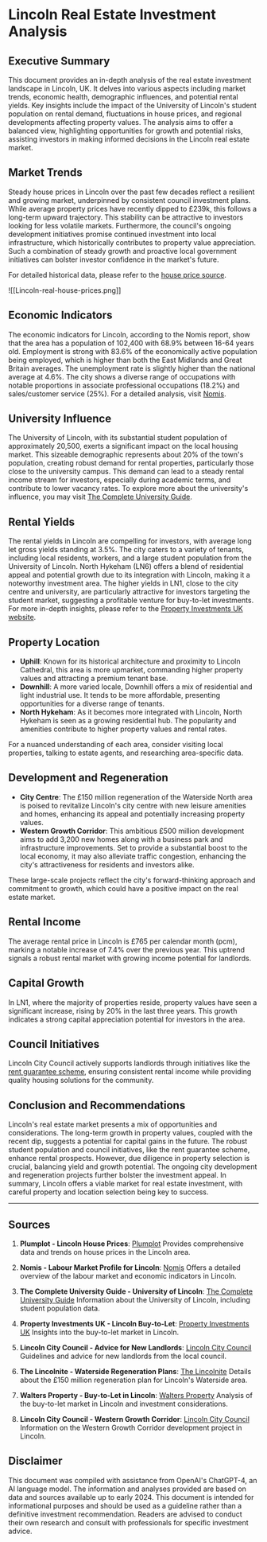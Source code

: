 # Lincoln Real Estate Investment Analysis

## Executive Summary

This document provides an in-depth analysis of the real estate investment landscape in Lincoln, UK. It delves into various aspects including market trends, economic health, demographic influences, and potential rental yields. Key insights include the impact of the University of Lincoln's student population on rental demand, fluctuations in house prices, and regional developments affecting property values. The analysis aims to offer a balanced view, highlighting opportunities for growth and potential risks, assisting investors in making informed decisions in the Lincoln real estate market.

## Market Trends

Steady house prices in Lincoln over the past few decades reflect a resilient and growing market, underpinned by consistent council investment plans. While average property prices have recently dipped to £239k, this follows a long-term upward trajectory. This stability can be attractive to investors looking for less volatile markets. Furthermore, the council's ongoing development initiatives promise continued investment into local infrastructure, which historically contributes to property value appreciation. Such a combination of steady growth and proactive local government initiatives can bolster investor confidence in the market's future. 

For detailed historical data, please refer to the [house price source](https://www.plumplot.co.uk/Lincoln-house-prices.html).

![[Lincoln-real-house-prices.png]]

## Economic Indicators

The economic indicators for Lincoln, according to the Nomis report, show that the area has a population of 102,400 with 68.9% between 16-64 years old. Employment is strong with 83.6% of the economically active population being employed, which is higher than both the East Midlands and Great Britain averages. The unemployment rate is slightly higher than the national average at 4.6%. The city shows a diverse range of occupations with notable proportions in associate professional occupations (18.2%) and sales/customer service (25%). For a detailed analysis, visit [Nomis](https://www.nomisweb.co.uk/reports/lmp/la/1946157150/report.aspx).

## University Influence

The University of Lincoln, with its substantial student population of approximately 20,500, exerts a significant impact on the local housing market. This sizeable demographic represents about 20% of the town's population, creating robust demand for rental properties, particularly those close to the university campus. This demand can lead to a steady rental income stream for investors, especially during academic terms, and contribute to lower vacancy rates. To explore more about the university's influence, you may visit [The Complete University Guide](https://www.thecompleteuniversityguide.co.uk/universities/university-of-lincoln).

## Rental Yields

The rental yields in Lincoln are compelling for investors, with average long let gross yields standing at 3.5%. The city caters to a variety of tenants, including local residents, workers, and a large student population from the University of Lincoln. North Hykeham (LN6) offers a blend of residential appeal and potential growth due to its integration with Lincoln, making it a noteworthy investment area. The higher yields in LN1, close to the city centre and university, are particularly attractive for investors targeting the student market, suggesting a profitable venture for buy-to-let investments. For more in-depth insights, please refer to the [Property Investments UK website](https://www.propertyinvestmentsuk.co.uk/lincoln-buy-to-let/).


## Property Location

- **Uphill**: Known for its historical architecture and proximity to Lincoln Cathedral, this area is more upmarket, commanding higher property values and attracting a premium tenant base.
- **Downhill**: A more varied locale, Downhill offers a mix of residential and light industrial use. It tends to be more affordable, presenting opportunities for a diverse range of tenants.
- **North Hykeham**: As it becomes more integrated with Lincoln, North Hykeham is seen as a growing residential hub. The popularity and amenities contribute to higher property values and rental rates. 

For a nuanced understanding of each area, consider visiting local properties, talking to estate agents, and researching area-specific data.

## Development and Regeneration

- **City Centre**: The £150 million regeneration of the Waterside North area is poised to revitalize Lincoln's city centre with new leisure amenities and homes, enhancing its appeal and potentially increasing property values.
- **Western Growth Corridor**: This ambitious £500 million development aims to add 3,200 new homes along with a business park and infrastructure improvements. Set to provide a substantial boost to the local economy, it may also alleviate traffic congestion, enhancing the city's attractiveness for residents and investors alike. 

These large-scale projects reflect the city's forward-thinking approach and commitment to growth, which could have a positive impact on the real estate market.

## Rental Income

The average rental price in Lincoln is £765 per calendar month (pcm), marking a notable increase of 7.4% over the previous year. This uptrend signals a robust rental market with growing income potential for landlords.

## Capital Growth

In LN1, where the majority of properties reside, property values have seen a significant increase, rising by 20% in the last three years. This growth indicates a strong capital appreciation potential for investors in the area.

## Council Initiatives

Lincoln City Council actively supports landlords through initiatives like the [rent guarantee scheme](https://www.lincoln.gov.uk/landlords/advice-new-landlords/3), ensuring consistent rental income while providing quality housing solutions for the community.

## Conclusion and Recommendations

Lincoln's real estate market presents a mix of opportunities and considerations. The long-term growth in property values, coupled with the recent dip, suggests a potential for capital gains in the future. The robust student population and council initiatives, like the rent guarantee scheme, enhance rental prospects. However, due diligence in property selection is crucial, balancing yield and growth potential. The ongoing city development and regeneration projects further bolster the investment appeal. In summary, Lincoln offers a viable market for real estate investment, with careful property and location selection being key to success.

___

## Sources

1. **Plumplot - Lincoln House Prices**: [Plumplot](https://www.plumplot.co.uk/Lincoln-house-prices.html)
   Provides comprehensive data and trends on house prices in the Lincoln area.

2. **Nomis - Labour Market Profile for Lincoln**: [Nomis](https://www.nomisweb.co.uk/reports/lmp/la/1946157150/report.aspx)
   Offers a detailed overview of the labour market and economic indicators in Lincoln.

3. **The Complete University Guide - University of Lincoln**: [The Complete University Guide](https://www.thecompleteuniversityguide.co.uk/universities/university-of-lincoln)
   Information about the University of Lincoln, including student population data.

4. **Property Investments UK - Lincoln Buy-to-Let**: [Property Investments UK](https://www.propertyinvestmentsuk.co.uk/lincoln-buy-to-let/)
   Insights into the buy-to-let market in Lincoln.

5. **Lincoln City Council - Advice for New Landlords**: [Lincoln City Council](https://www.lincoln.gov.uk/landlords/advice-new-landlords)
   Guidelines and advice for new landlords from the local council.

6. **The Lincolnite - Waterside Regeneration Plans**: [The Lincolnite](https://thelincolnite.co.uk/2020/12/150m-waterside-regeneration-plans-revealed/)
   Details about the £150 million regeneration plan for Lincoln's Waterside area.

7. **Walters Property - Buy-to-Let in Lincoln**: [Walters Property](https://www.walters-property.com/landlords/is-buy-to-let-in-lincoln-still-worth-the-risk/)
   Analysis of the buy-to-let market in Lincoln and investment considerations.

8. **Lincoln City Council - Western Growth Corridor**: [Lincoln City Council](https://www.lincoln.gov.uk/western-growth-corridor)
   Information on the Western Growth Corridor development project in Lincoln.

## Disclaimer

This document was compiled with assistance from OpenAI's ChatGPT-4, an AI language model. The information and analyses provided are based on data and sources available up to early 2024. This document is intended for informational purposes and should be used as a guideline rather than a definitive investment recommendation. Readers are advised to conduct their own research and consult with professionals for specific investment advice.
